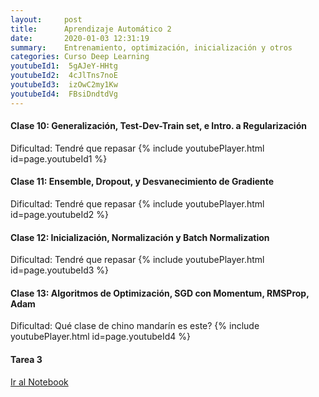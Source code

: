 ```yaml
---
layout:     post
title:      Aprendizaje Automático 2
date:       2020-01-03 12:31:19
summary:    Entrenamiento, optimización, inicialización y otros
categories: Curso Deep Learning
youtubeId1:  5gAJeY-HHtg
youtubeId2:  4cJlTns7noE
youtubeId3:  izOwC2my1Kw
youtubeId4:  FBsiDndtdVg
---
```


#### Clase 10: Generalización, Test-Dev-Train set, e Intro. a Regularización
Dificultad: Tendré que repasar
{% include youtubePlayer.html id=page.youtubeId1 %}


#### Clase 11: Ensemble, Dropout, y Desvanecimiento de Gradiente
Dificultad: Tendré que repasar
{% include youtubePlayer.html id=page.youtubeId2 %}

#### Clase 12: Inicialización, Normalización y Batch Normalization
Dificultad: Tendré que repasar
{% include youtubePlayer.html id=page.youtubeId3 %}

#### Clase 13: Algoritmos de Optimización, SGD con Momentum, RMSProp, Adam
Dificultad: Qué clase de chino mandarín es este?
{% include youtubePlayer.html id=page.youtubeId4 %}


#### Tarea 3 
[Ir al Notebook](https://colab.research.google.com/drive/1KT7X9npOInkBzPdgwdqjA76Sbc6ieM6P)